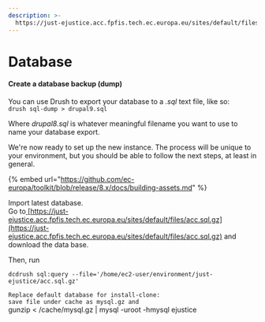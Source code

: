 ```yaml
---
description: >-
  https://just-ejustice.acc.fpfis.tech.ec.europa.eu/sites/default/files/acc.sql.gz
---
```


# Database

#### Create a database backup (dump)

You can use Drush to export your database to a _.sql_ text file, like so:\
`drush sql-dump > drupal9.sql`

Where _drupal8.sql_ is whatever meaningful filename you want to use to name your database export.

We're now ready to set up the new instance. The process will be unique to your environment, but you should be able to follow the next steps, at least in general.

{% embed url="https://github.com/ec-europa/toolkit/blob/release/8.x/docs/building-assets.md" %}

Import latest database.\
Go to[ ](https://just-ejustice.acc.fpfis.tech.ec.europa.eu/sites/default/files/acc.sql.gz)[https://just-ejustice.acc.fpfis.tech.ec.europa.eu/sites/default/files/acc.sql.gz](https://just-ejustice.acc.fpfis.tech.ec.europa.eu/sites/default/files/acc.sql.gz) and download the data base.

Then, run&#x20;

`dcdrush sql:query --file='/home/ec2-user/environment/just-ejustice/acc.sql.gz'`



`Replace default database for install-clone:`\
`save file under cache as mysql.gz and`\
gunzip < /cache/mysql.gz | mysql -uroot -hmysql ejustice
